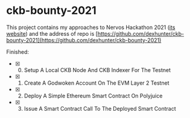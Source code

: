 # ckb-bounty-2021

This project contains my approaches to Nervos Hackathon 2021 ([its website](https://gitcoin.co/hackathon/nervos/onboard)) and the address of repo is [https://github.com/dexhunter/ckb-bounty-2021](https://github.com/dexhunter/ckb-bounty-2021)

Finished:
- [x] 0) Setup A Local CKB Node And CKB Indexer For The Testnet
- [x] 1) Create A Godwoken Account On The EVM Layer 2 Testnet
- [x] 2) Deploy A Simple Ethereum Smart Contract On Polyjuice
- [x] 3) Issue A Smart Contract Call To The Deployed Smart Contract

